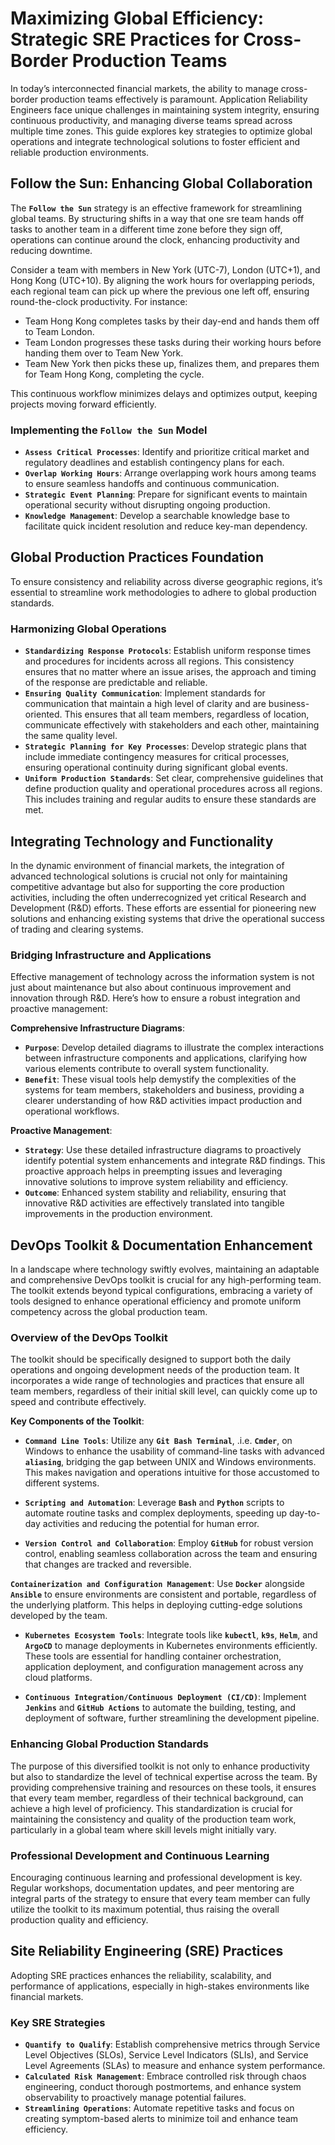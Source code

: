 # Maximizing Global Efficiency: Strategic SRE Practices for Cross-Border Production Teams

In today’s interconnected financial markets, the ability to manage cross-border production teams effectively is paramount. Application Reliability Engineers face unique challenges in maintaining system integrity, ensuring continuous productivity, and managing diverse teams spread across multiple time zones. This guide explores key strategies to optimize global operations and integrate technological solutions to foster efficient and reliable production environments.

## Follow the Sun: Enhancing Global Collaboration

The **`Follow the Sun`** strategy is an effective framework for streamlining global teams. By structuring shifts in a way that one sre team hands off tasks to another team in a different time zone before they sign off, operations can continue around the clock, enhancing productivity and reducing downtime.

Consider a team with members in New York (UTC-7), London (UTC+1), and Hong Kong (UTC+10). By aligning the work hours for overlapping periods, each regional team can pick up where the previous one left off, ensuring round-the-clock productivity. For instance:

- Team Hong Kong completes tasks by their day-end and hands them off to Team London.
- Team London progresses these tasks during their working hours before handing them over to Team New York.
- Team New York then picks these up, finalizes them, and prepares them for Team Hong Kong, completing the cycle.

This continuous workflow minimizes delays and optimizes output, keeping projects moving forward efficiently.

### Implementing the **`Follow the Sun`** Model

- **`Assess Critical Processes`**: Identify and prioritize critical market and regulatory deadlines and establish contingency plans for each.
- **`Overlap Working Hours`**: Arrange overlapping work hours among teams to ensure seamless handoffs and continuous communication.
- **`Strategic Event Planning`**: Prepare for significant events to maintain operational security without disrupting ongoing production.
- **`Knowledge Management`**: Develop a searchable knowledge base to facilitate quick incident resolution and reduce key-man dependency.

## Global Production Practices Foundation

To ensure consistency and reliability across diverse geographic regions, it’s essential to streamline work methodologies to adhere to global production standards.

### Harmonizing Global Operations

- **`Standardizing Response Protocols`**: Establish uniform response times and procedures for incidents across all regions. This consistency ensures that no matter where an issue arises, the approach and timing of the response are predictable and reliable.
- **`Ensuring Quality Communication`**: Implement standards for communication that maintain a high level of clarity and are business-oriented. This ensures that all team members, regardless of location, communicate effectively with stakeholders and each other, maintaining the same quality level.
- **`Strategic Planning for Key Processes`**: Develop strategic plans that include immediate contingency measures for critical processes, ensuring operational continuity during significant global events.
- **`Uniform Production Standards`**: Set clear, comprehensive guidelines that define production quality and operational procedures across all regions. This includes training and regular audits to ensure these standards are met.

## Integrating Technology and Functionality

In the dynamic environment of financial markets, the integration of advanced technological solutions is crucial not only for maintaining competitive advantage but also for supporting the core production activities, including the often underrecognized yet critical Research and Development (R&D) efforts. These efforts are essential for pioneering new solutions and enhancing existing systems that drive the operational success of trading and clearing systems.

### Bridging Infrastructure and Applications

Effective management of technology across the information system is not just about maintenance but also about continuous improvement and innovation through R&D. Here’s how to ensure a robust integration and proactive management:

**Comprehensive Infrastructure Diagrams**:

- **`Purpose`**: Develop detailed diagrams to illustrate the complex interactions between infrastructure components and applications, clarifying how various elements contribute to overall system functionality.
- **`Benefit`**: These visual tools help demystify the complexities of the systems for team members, stakeholders and business, providing a clearer understanding of how R&D activities impact production and operational workflows.

**Proactive Management**:

- **`Strategy`**: Use these detailed infrastructure diagrams to proactively identify potential system enhancements and integrate R&D findings. This proactive approach helps in preempting issues and leveraging innovative solutions to improve system reliability and efficiency.
- **`Outcome`**: Enhanced system stability and reliability, ensuring that innovative R&D activities are effectively translated into tangible improvements in the production environment.

## DevOps Toolkit & Documentation Enhancement

In a landscape where technology swiftly evolves, maintaining an adaptable and comprehensive DevOps toolkit is crucial for any high-performing team. The toolkit extends beyond typical configurations, embracing a variety of tools designed to enhance operational efficiency and promote uniform competency across the global production team.

### Overview of the DevOps Toolkit

The toolkit should be specifically designed to support both the daily operations and ongoing development needs of the production team. It incorporates a wide range of technologies and practices that ensure all team members, regardless of their initial skill level, can quickly come up to speed and contribute effectively.

**Key Components of the Toolkit**:

- **`Command Line Tools`**: Utilize any **`Git Bash Terminal`**, .i.e. **`Cmder`**, on Windows to enhance the usability of command-line tasks with advanced **`aliasing`**, bridging the gap between UNIX and Windows environments. This makes navigation and operations intuitive for those accustomed to different systems.

- **`Scripting and Automation`**: Leverage **`Bash`** and **`Python`** scripts to automate routine tasks and complex deployments, speeding up day-to-day activities and reducing the potential for human error.

- **`Version Control and Collaboration`**: Employ **`GitHub`** for robust version control, enabling seamless collaboration across the team and ensuring that changes are tracked and reversible.

**`Containerization and Configuration Management`**: Use **`Docker`** alongside **`Ansible`** to ensure environments are consistent and portable, regardless of the underlying platform. This helps in deploying cutting-edge solutions developed by the team.

- **`Kubernetes Ecosystem Tools`**: Integrate tools like **`kubectl`**, **`k9s`**, **`Helm`**, and **`ArgoCD`** to manage deployments in Kubernetes environments efficiently. These tools are essential for handling container orchestration, application deployment, and configuration management across any cloud platforms.

- **`Continuous Integration/Continuous Deployment (CI/CD)`**: Implement **`Jenkins`** and **`GitHub Actions`** to automate the building, testing, and deployment of software, further streamlining the development pipeline.

### Enhancing Global Production Standards

The purpose of this diversified toolkit is not only to enhance productivity but also to standardize the level of technical expertise across the team. By providing comprehensive training and resources on these tools, it ensures that every team member, regardless of their technical background, can achieve a high level of proficiency. This standardization is crucial for maintaining the consistency and quality of the production team work, particularly in a global team where skill levels might initially vary.

### Professional Development and Continuous Learning

Encouraging continuous learning and professional development is key. Regular workshops, documentation updates, and peer mentoring are integral parts of the strategy to ensure that every team member can fully utilize the toolkit to its maximum potential, thus raising the overall production quality and efficiency.

## Site Reliability Engineering (SRE) Practices

Adopting SRE practices enhances the reliability, scalability, and performance of applications, especially in high-stakes environments like financial markets.

### Key SRE Strategies

- **`Quantify to Qualify`**: Establish comprehensive metrics through Service Level Objectives (SLOs), Service Level Indicators (SLIs), and Service Level Agreements (SLAs) to measure and enhance system performance.
- **`Calculated Risk Management`**: Embrace controlled risk through chaos engineering, conduct thorough postmortems, and enhance system observability to proactively manage potential failures.
- **`Streamlining Operations`**: Automate repetitive tasks and focus on creating symptom-based alerts to minimize toil and enhance team efficiency.
